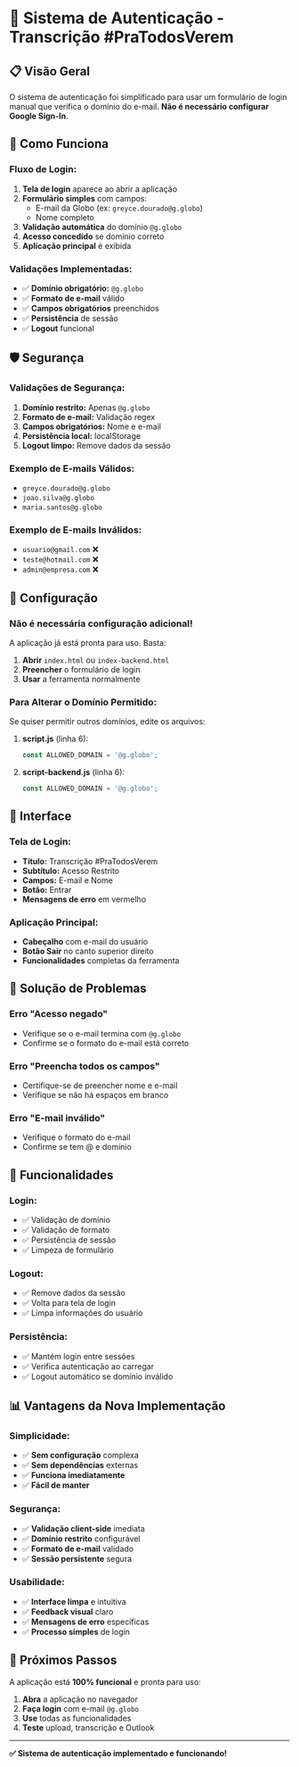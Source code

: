 # 🔐 Sistema de Autenticação - Transcrição #PraTodosVerem

## 📋 Visão Geral

O sistema de autenticação foi simplificado para usar um formulário de login manual que verifica o domínio do e-mail. **Não é necessário configurar Google Sign-In**.

## 🚀 Como Funciona

### **Fluxo de Login:**

1. **Tela de login** aparece ao abrir a aplicação
2. **Formulário simples** com campos:
   - E-mail da Globo (ex: `greyce.dourado@g.globo`)
   - Nome completo
3. **Validação automática** do domínio `@g.globo`
4. **Acesso concedido** se domínio correto
5. **Aplicação principal** é exibida

### **Validações Implementadas:**

- ✅ **Domínio obrigatório:** `@g.globo`
- ✅ **Formato de e-mail** válido
- ✅ **Campos obrigatórios** preenchidos
- ✅ **Persistência** de sessão
- ✅ **Logout** funcional

## 🛡️ Segurança

### **Validações de Segurança:**

1. **Domínio restrito:** Apenas `@g.globo`
2. **Formato de e-mail:** Validação regex
3. **Campos obrigatórios:** Nome e e-mail
4. **Persistência local:** localStorage
5. **Logout limpo:** Remove dados da sessão

### **Exemplo de E-mails Válidos:**
- `greyce.dourado@g.globo`
- `joao.silva@g.globo`
- `maria.santos@g.globo`

### **Exemplo de E-mails Inválidos:**
- `usuario@gmail.com` ❌
- `teste@hotmail.com` ❌
- `admin@empresa.com` ❌

## 🔧 Configuração

### **Não é necessária configuração adicional!**

A aplicação já está pronta para uso. Basta:

1. **Abrir** `index.html` ou `index-backend.html`
2. **Preencher** o formulário de login
3. **Usar** a ferramenta normalmente

### **Para Alterar o Domínio Permitido:**

Se quiser permitir outros domínios, edite os arquivos:

1. **script.js** (linha 6):
   ```javascript
   const ALLOWED_DOMAIN = '@g.globo';
   ```

2. **script-backend.js** (linha 6):
   ```javascript
   const ALLOWED_DOMAIN = '@g.globo';
   ```

## 📱 Interface

### **Tela de Login:**
- **Título:** Transcrição #PraTodosVerem
- **Subtítulo:** Acesso Restrito
- **Campos:** E-mail e Nome
- **Botão:** Entrar
- **Mensagens de erro** em vermelho

### **Aplicação Principal:**
- **Cabeçalho** com e-mail do usuário
- **Botão Sair** no canto superior direito
- **Funcionalidades** completas da ferramenta

## 🐛 Solução de Problemas

### **Erro "Acesso negado"**
- Verifique se o e-mail termina com `@g.globo`
- Confirme se o formato do e-mail está correto

### **Erro "Preencha todos os campos"**
- Certifique-se de preencher nome e e-mail
- Verifique se não há espaços em branco

### **Erro "E-mail inválido"**
- Verifique o formato do e-mail
- Confirme se tem @ e domínio

## 🔄 Funcionalidades

### **Login:**
- ✅ Validação de domínio
- ✅ Validação de formato
- ✅ Persistência de sessão
- ✅ Limpeza de formulário

### **Logout:**
- ✅ Remove dados da sessão
- ✅ Volta para tela de login
- ✅ Limpa informações do usuário

### **Persistência:**
- ✅ Mantém login entre sessões
- ✅ Verifica autenticação ao carregar
- ✅ Logout automático se domínio inválido

## 📊 Vantagens da Nova Implementação

### **Simplicidade:**
- ✅ **Sem configuração** complexa
- ✅ **Sem dependências** externas
- ✅ **Funciona imediatamente**
- ✅ **Fácil de manter**

### **Segurança:**
- ✅ **Validação client-side** imediata
- ✅ **Domínio restrito** configurável
- ✅ **Formato de e-mail** validado
- ✅ **Sessão persistente** segura

### **Usabilidade:**
- ✅ **Interface limpa** e intuitiva
- ✅ **Feedback visual** claro
- ✅ **Mensagens de erro** específicas
- ✅ **Processo simples** de login

## 🚀 Próximos Passos

A aplicação está **100% funcional** e pronta para uso:

1. **Abra** a aplicação no navegador
2. **Faça login** com e-mail `@g.globo`
3. **Use** todas as funcionalidades
4. **Teste** upload, transcrição e Outlook

---

**✅ Sistema de autenticação implementado e funcionando!** 